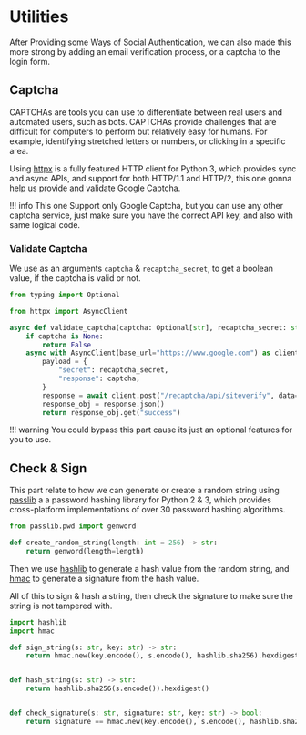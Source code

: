 # Utilities

After Providing some Ways of Social Authentication, we can also made this more strong by adding an email verification process, or a captcha to the login form.

## Captcha

CAPTCHAs are tools you can use to differentiate between real users and automated users, such as bots. CAPTCHAs provide challenges that are difficult for computers to perform but relatively easy for humans. For example, identifying stretched letters or numbers, or clicking in a specific area.

Using [httpx](https://www.python-httpx.org/) is a fully featured HTTP client for Python 3, which provides sync and async APIs, and support for both HTTP/1.1 and HTTP/2, this one gonna help us provide and validate Google Captcha.

!!! info
    This one Support only Google Captcha, but you can use any other captcha service, just make sure you have the correct API key, and also with same logical code.

### Validate Captcha

We use as an arguments `captcha` & `recaptcha_secret`, to get a boolean value, if the captcha is valid or not.

```py
from typing import Optional

from httpx import AsyncClient

async def validate_captcha(captcha: Optional[str], recaptcha_secret: str):
    if captcha is None:
        return False
    async with AsyncClient(base_url="https://www.google.com") as client:
        payload = {
            "secret": recaptcha_secret,
            "response": captcha,
        }
        response = await client.post("/recaptcha/api/siteverify", data=payload)
        response_obj = response.json()
        return response_obj.get("success")
```

!!! warning
    You could bypass this part cause its just an optional features for you to use.

## Check & Sign

This part relate to how we can generate or create a random string using [passlib](https://passlib.readthedocs.io/en/stable/index.html) a
a password hashing library for Python 2 & 3, which provides cross-platform implementations of over 30 password hashing algorithms.

```py
from passlib.pwd import genword

def create_random_string(length: int = 256) -> str:
    return genword(length=length)
```

Then we use [hashlib](https://docs.python.org/3/library/hashlib.html) to generate a hash value from the random string, and [hmac](https://docs.python.org/3/library/hmac.html) to generate a signature from the hash value.

All of this to sign & hash a string, then check the signature to make sure the string is not tampered with.

```py
import hashlib
import hmac

def sign_string(s: str, key: str) -> str:
    return hmac.new(key.encode(), s.encode(), hashlib.sha256).hexdigest()


def hash_string(s: str) -> str:
    return hashlib.sha256(s.encode()).hexdigest()


def check_signature(s: str, signature: str, key: str) -> bool:
    return signature == hmac.new(key.encode(), s.encode(), hashlib.sha256).hexdigest()
```

